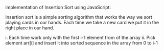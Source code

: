 implementation of Insertion Sort using JavaScript:

Insertion sort is a simple sorting algorithm that works the way we sort playing cards in our hands. Each time we take a new card we put it in the right place in our hand.

i. Each time work only with the first i-1 element from of the array
ii. Pick element arr[i] and insert it into sorted sequence in the array from 0 to i-1
